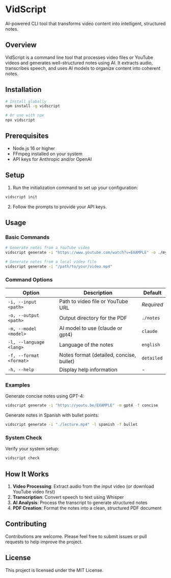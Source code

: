 # VidScript

AI-powered CLI tool that transforms video content into intelligent, structured notes.

## Overview

VidScript is a command line tool that processes video files or YouTube videos and generates well-structured notes using AI. It extracts audio, transcribes speech, and uses AI models to organize content into coherent notes.

## Installation

```bash
# Install globally
npm install -g vidscript

# Or use with npx
npx vidscript
```

## Prerequisites

- Node.js 16 or higher
- FFmpeg installed on your system
- API keys for Anthropic and/or OpenAI

## Setup

1. Run the initialization command to set up your configuration:

```bash
vidscript init
```

2. Follow the prompts to provide your API keys.

## Usage

### Basic Commands

```bash
# Generate notes from a YouTube video
vidscript generate -i "https://www.youtube.com/watch?v=EXAMPLE" -o ./my-notes

# Generate notes from a local video file
vidscript generate -i "/path/to/your/video.mp4"
```

### Command Options

| Option                  | Description                              | Default    |
| ----------------------- | ---------------------------------------- | ---------- |
| `-i, --input <path>`    | Path to video file or YouTube URL        | _Required_ |
| `-o, --output <path>`   | Output directory for the PDF             | `./notes`  |
| `-m, --model <model>`   | AI model to use (claude or gpt4)         | `claude`   |
| `-l, --language <lang>` | Language of the notes                    | `english`  |
| `-f, --format <format>` | Notes format (detailed, concise, bullet) | `detailed` |
| `-h, --help`            | Display help information                 | -          |

### Examples

Generate concise notes using GPT-4:

```bash
vidscript generate -i "https://youtu.be/EXAMPLE" -m gpt4 -f concise
```

Generate notes in Spanish with bullet points:

```bash
vidscript generate -i "./lecture.mp4" -l spanish -f bullet
```

### System Check

Verify your system setup:

```bash
vidscript check
```

## How It Works

1. **Video Processing**: Extract audio from the input video (or download YouTube video first)
2. **Transcription**: Convert speech to text using Whisper
3. **AI Analysis**: Process the transcript to generate structured notes
4. **PDF Creation**: Format the notes into a clean, structured PDF document

## Contributing

Contributions are welcome. Please feel free to submit issues or pull requests to help improve the project.

## License

This project is licensed under the MIT License.
